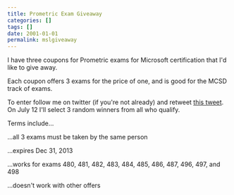 ```yaml
---
title: Prometric Exam Giveaway
categories: []
tags: []
date: 2001-01-01
permalink: mslgiveaway
---
```


I have three coupons for Prometric exams for Microsoft certification that I'd like to give away.

Each coupon offers 3 exams for the price of one, and is good for the MCSD track of exams.

To enter follow me on twitter (if you're not already) and retweet [this tweet](https://twitter.com/codefoster/status/352515149342580737). On July 12 I'll select 3 random winners from all who qualify.

Terms include...

...all 3 exams must be taken by the same person

...expires Dec 31, 2013

...works for exams 480, 481, 482, 483, 484, 485, 486, 487, 496, 497, and 498

...doesn't work with other offers